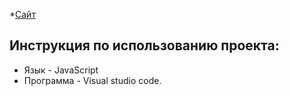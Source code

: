 *[Сайт](https://shop-geekjs.herokuapp.com/)

## Инструкция по использованию проекта:

- Язык - JavaScript
- Программа - Visual studio code.
